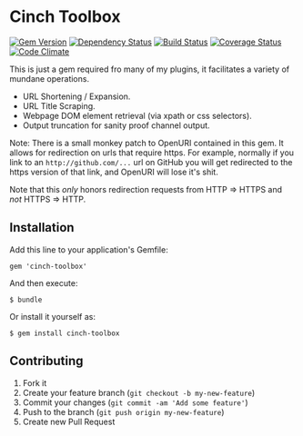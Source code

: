 # Cinch Toolbox

[![Gem Version](https://badge.fury.io/rb/cinch-toolbox.png)](http://badge.fury.io/rb/cinch-dicebag)
[![Dependency Status](https://gemnasium.com/bhaberer/cinch-toolbox.png)](https://gemnasium.com/bhaberer/cinch-dicebag)
[![Build Status](https://travis-ci.org/bhaberer/cinch-toolbox.png?branch=master)](https://travis-ci.org/bhaberer/cinch-dicebag)
[![Coverage Status](https://coveralls.io/repos/bhaberer/cinch-toolbox/badge.png?branch=master)](https://coveralls.io/r/bhaberer/cinch-dicebag?branch=master)
[![Code Climate](https://codeclimate.com/github/bhaberer/cinch-toolbox.png)](https://codeclimate.com/github/bhaberer/cinch-dicebag)

This is just a gem required fro many of my plugins, it facilitates a variety of mundane operations.

* URL Shortening / Expansion.
* URL Title Scraping.
* Webpage DOM element retrieval (via xpath or css selectors).
* Output truncation for sanity proof channel output.

Note: There is a small monkey patch to OpenURI contained in this gem. It allows for redirection
on urls that require https. For example, normally if you link to an `http://github.com/...` url on
GitHub you will get redirected to the https version of that link, and OpenURI will lose it's shit.

Note that this *only* honors redirection requests from HTTP => HTTPS and *not* HTTPS => HTTP.


## Installation

Add this line to your application's Gemfile:

    gem 'cinch-toolbox'

And then execute:

    $ bundle

Or install it yourself as:

    $ gem install cinch-toolbox

## Contributing

1. Fork it
2. Create your feature branch (`git checkout -b my-new-feature`)
3. Commit your changes (`git commit -am 'Add some feature'`)
4. Push to the branch (`git push origin my-new-feature`)
5. Create new Pull Request

